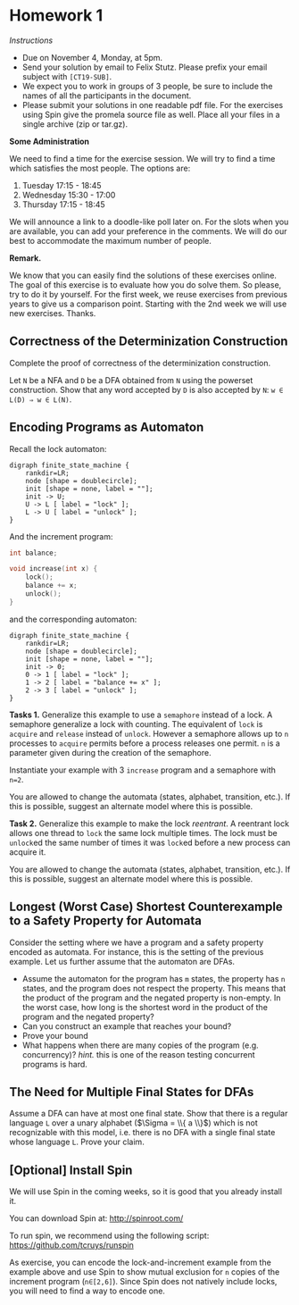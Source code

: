 # Homework 1

_Instructions_
* Due on November 4, Monday, at 5pm.
* Send your solution by email to Felix Stutz. Please prefix your email subject with `[CT19-SUB]`.
* We expect you to work in groups of 3 people, be sure to include the names of all the participants in the document.
* Please submit your solutions in one readable pdf file. For the exercises using Spin give the promela source file as well. Place all your files in a single archive (zip or tar.gz).

__Some Administration__

We need to find a time for the exercise session.
We will try to find a time which satisfies the most people.
The options are:
1. Tuesday 17:15 - 18:45
2. Wednesday 15:30 - 17:00
3. Thursday 17:15 - 18:45

We will announce a link to a doodle-like poll later on. 
For the slots when you are available, you can add your preference in the comments.
We will do our best to accommodate the maximum number of people.

__Remark.__

We know that you can easily find the solutions of these exercises online.
The goal of this exercise is to evaluate how you do solve them.
So please, try to do it by yourself.
For the first week, we reuse exercises from previous years to give us a comparison point.
Starting with the 2nd week we will use new exercises.
Thanks.


## Correctness of the Determinization Construction

Complete the proof of correctness of the determinization construction.

Let `N` be a NFA and `D` be a DFA obtained from `N` using the powerset construction.
Show that any word accepted by `D` is also accepted by `N`: `w ∈ L(D) ⇒ w ∈ L(N)`.


## Encoding Programs as Automaton

Recall the lock automaton:

```graphviz
digraph finite_state_machine {
	rankdir=LR;
	node [shape = doublecircle];
	init [shape = none, label = ""];
    init -> U;
	U -> L [ label = "lock" ];
	L -> U [ label = "unlock" ];
}
```

And the increment program:
```c
int balance;

void increase(int x) {
    lock();
    balance += x;
    unlock();
}
```
and the corresponding automaton:
```graphviz
digraph finite_state_machine {
	rankdir=LR;
	node [shape = doublecircle];
	init [shape = none, label = ""];
    init -> 0;
	0 -> 1 [ label = "lock" ];
	1 -> 2 [ label = "balance += x" ];
	2 -> 3 [ label = "unlock" ];
}
```

__Tasks 1.__
Generalize this example to use a `semaphore` instead of a lock.
A semaphore generalize a lock with counting.
The equivalent of `lock` is `acquire` and `release` instead of `unlock`.
However a semaphore allows up to `n` processes to `acquire` permits before a process releases one permit.
`n` is a parameter given during the creation of the semaphore.

Instantiate your example with 3 `increase` program and a semaphore with `n=2`.

You are allowed to change the automata (states, alphabet, transition, etc.).
If this is possible, suggest an alternate model where this is possible.

__Task 2.__
Generalize this example to make the lock _reentrant_.
A reentrant lock allows one thread to `lock` the same lock multiple times.
The lock must be `unlock`ed the same number of times it was `lock`ed before a new process can acquire it.

You are allowed to change the automata (states, alphabet, transition, etc.).
If this is possible, suggest an alternate model where this is possible.


## Longest (Worst Case) Shortest Counterexample to a Safety Property for Automata

Consider the setting where we have a program and a safety property encoded as automata.
For instance, this is the setting of the previous example.
Let us further assume that the automaton are DFAs.

* Assume the automaton for the program has `m` states, the property has `n` states, and the program does not respect the property.
  This means that the product of the program and the negated property is non-empty.
  In the worst case, how long is the shortest word in the product of the program and the negated property?
* Can you construct an example that reaches your bound?
* Prove your bound
* What happens when there are many copies of the program (e.g. concurrency)? _hint._ this is one of the reason testing concurrent programs is hard.


## The Need for Multiple Final States for DFAs

Assume a DFA can have at most one final state. 
Show that there is a regular language `L` over a unary alphabet ($\Sigma = \\{ a \\}$) which is not recognizable with this model,
i.e. there is no DFA with a single final state whose language `L`.
Prove your claim.


## [Optional] Install Spin

We will use Spin in the coming weeks, so it is good that you already install it.

You can download Spin at: http://spinroot.com/

To run spin, we recommend using the following script: https://github.com/tcruys/runspin

As exercise, you can encode the lock-and-increment example from the example above and use Spin to show mutual exclusion for `n` copies of the increment program (`n∈[2,6]`).
Since Spin does not natively include locks, you will need to find a way to encode one.
